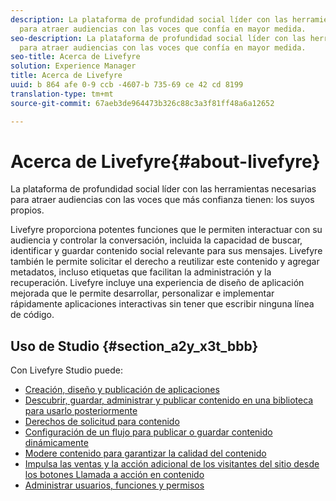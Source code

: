 ```yaml
---
description: La plataforma de profundidad social líder con las herramientas necesarias
  para atraer audiencias con las voces que confía en mayor medida.
seo-description: La plataforma de profundidad social líder con las herramientas necesarias
  para atraer audiencias con las voces que confía en mayor medida.
seo-title: Acerca de Livefyre
solution: Experience Manager
title: Acerca de Livefyre
uuid: b 864 afe 0-9 ccb -4607-b 735-69 ce 42 cd 8199
translation-type: tm+mt
source-git-commit: 67aeb3de964473b326c88c3a3f81ff48a6a12652

---
```



# Acerca de Livefyre{#about-livefyre}

La plataforma de profundidad social líder con las herramientas necesarias para atraer audiencias con las voces que más confianza tienen: los suyos propios.

Livefyre proporciona potentes funciones que le permiten interactuar con su audiencia y controlar la conversación, incluida la capacidad de buscar, identificar y guardar contenido social relevante para sus mensajes. Livefyre también le permite solicitar el derecho a reutilizar este contenido y agregar metadatos, incluso etiquetas que facilitan la administración y la recuperación. Livefyre incluye una experiencia de diseño de aplicación mejorada que le permite desarrollar, personalizar e implementar rápidamente aplicaciones interactivas sin tener que escribir ninguna línea de código.

## Uso de Studio {#section_a2y_x3t_bbb}

Con Livefyre Studio puede:

* [Creación, diseño y publicación de aplicaciones](c-about-apps/c-about-apps.md#c_about_apps)
* [Descubrir, guardar, administrar y publicar contenido en una biblioteca para usarlo posteriormente](c-library/c-assets/c-assets.md)
* [Derechos de solicitud para contenido](c-how-requesting-rights-works/t-send-a-rights-request-to-own-a-digital-asset.md#t_send_a_rights_request_to_own_a_digital_asset)
* [Configuración de un flujo para publicar o guardar contenido dinámicamente](c-streams/t-create-a-new-stream.md#t_create_a_new_stream)
* [Modere contenido para garantizar la calidad del contenido](c-features-livefyre/c-about-moderation/c-setting-up-moderation.md#c_setting_up_moderation)
* [Impulsa las ventas y la acción adicional de los visitantes del sitio desde los botones Llamada a acción en contenido](c-features-livefyre/c-ugc-commerce.md#c_ugc_commerce)
* [Administrar usuarios, funciones y permisos](c-about-apps/c-about-apps.md#c_about_apps)

